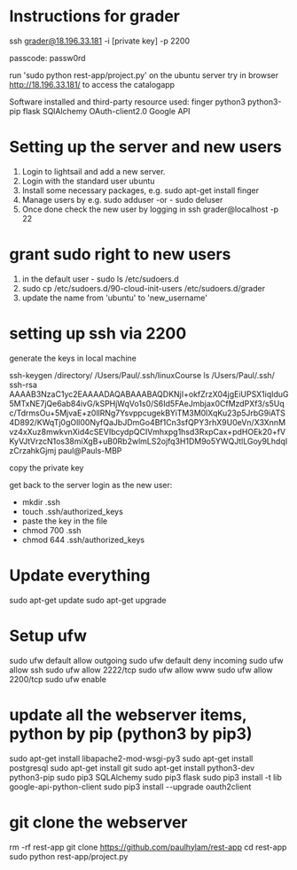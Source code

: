 # Instructions for grader

ssh grader@18.196.33.181 -i [private key] -p 2200

passcode: passw0rd

run 'sudo python rest-app/project.py' on the ubuntu server
try in browser http://18.196.33.181/ to access the catalogapp

Software installed and third-party resource used:
finger
python3
python3-pip
flask
SQlAlchemy
OAuth-client2.0
Google API

# Setting up the server and new users

1. Login to lightsail and add a new server.
2. Login with the standard user ubuntu
3. Install some necessary packages, e.g. sudo apt-get install finger
4. Manage users by e.g. sudo adduser -or - sudo deluser
5. Once done check the new user by logging in ssh grader@localhost -p 22

# grant sudo right to new users

1. in the default user - sudo ls /etc/sudoers.d
2. sudo cp /etc/sudoers.d/90-cloud-init-users /etc/sudoers.d/grader
3. update the name from 'ubuntu' to 'new_username'

# setting up ssh via 2200

generate the keys in local machine

ssh-keygen /directory/
/Users/Paul/.ssh/linuxCourse
ls /Users/Paul/.ssh/
ssh-rsa AAAAB3NzaC1yc2EAAAADAQABAAABAQDKNjI+okfZrzX04jgEiUPSX1iqIduG5MTxNE7jQe6ab84ivG/kSPHjWqVo1s0/S6Id5FAeJmbjax0CfMzdPXf3/s5Uqc/TdrmsOu+5MjvaE+z0llRNg7YsvppcugekBYiTM3M0lXqKu23p5JrbG9iATS4D892/KWqTj0gOll00NyfQaJbJDmGo4Bf1Cn3sfQPY3rhX9U0eVn/X3XnnMvz4xXuz8mwkvnXid4cSEVIbcydpQCIVmhxpg1hsd3RxpCax+pdHOEk20+fVKyVJtVrzcN1os38miXgB+uB0Rb2wlmLS2ojfq3H1DM9o5YWQJtlLGoy9LhdqIzCrzahkGjmj paul@Pauls-MBP

copy the private key

get back to the server login as the new user:

- mkdir .ssh
- touch .ssh/authorized_keys
- paste the key in the file
- chmod 700 .ssh
- chmod 644 .ssh/authorized_keys

# Update everything

sudo apt-get update
sudo apt-get upgrade

# Setup ufw

sudo ufw default allow outgoing
sudo ufw default deny incoming
sudo ufw allow ssh
sudo ufw allow 2222/tcp
sudo ufw allow www
sudo ufw allow 2200/tcp
sudo ufw enable

# update all the webserver items, python by pip (python3 by pip3)

sudo apt-get install libapache2-mod-wsgi-py3
sudo apt-get install postgresql
sudo apt-get install git
sudo apt-get install python3-dev python3-pip
sudo pip3 SQLAlchemy
sudo pip3 flask
sudo pip3 install -t lib google-api-python-client
sudo pip3 install --upgrade oauth2client

# git clone the webserver

rm -rf rest-app
git clone https://github.com/paulhylam/rest-app
cd rest-app
sudo python rest-app/project.py




